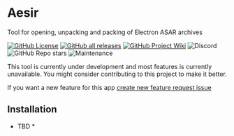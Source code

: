 # Aesir
Tool for opening, unpacking and packing of Electron ASAR archives

[![GitHub License](https://img.shields.io/github/license/craftersmine/Asar.Net)](https://github.com/craftersmine/Aesir/tree/master/LICENSE)
[![GitHub all releases](https://img.shields.io/github/downloads/craftersmine/Aesir/total?logo=github&label=github%20downloads)](https://github.com/craftersmine/Aesir/releases)
[![GitHub Project Wiki](https://img.shields.io/badge/docs-github--wiki-brightgreen)](https://github.com/craftersmine/Aesir/wiki)
![Discord](https://img.shields.io/badge/discord-craftersmine%237441-5865f2?logo=discord&logoColor=white)
![GitHub Repo stars](https://img.shields.io/github/stars/craftersmine/Aesir)
![Maintenance](https://img.shields.io/maintenance/yes/2022)

This tool is currently under development and most features is currently unavailable.
You might consider contributing to this project to make it better.

If you want a new feature for this app [create new feature request issue](https://github.com/craftersmine/Aesir/issues/new?assignees=&labels=enhancement&template=feature_request.md&title=)

## Installation
* TBD *
